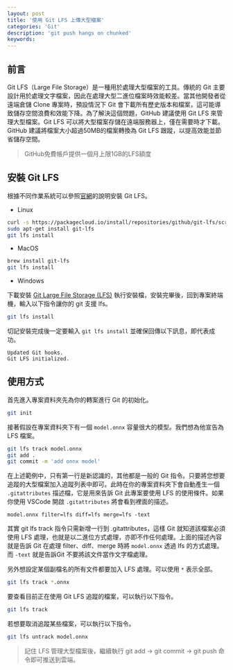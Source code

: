 ```yaml
---
layout: post
title: '使用 Git LFS 上傳大型檔案'
categories: 'Git'
description: 'git push hangs on chunked'
keywords: 
---
```


## 前言
Git LFS（Large File Storage）是一種用於處理大型檔案的工具。傳統的 Git 主要設計用於處理文字檔案，因此在處理大型二進位檔案時效能較差。當其他開發者從遠端倉儲 Clone 專案時，預設情況下 Git 會下載所有歷史版本和檔案，這可能導致儲存空間浪費和效能下降。為了解決這個問題，GitHub 建議使用 Git LFS 來管理大型檔案。Git LFS 可以將大型檔案存儲在遠端服務器上，僅在需要時才下載。GitHub 建議將檔案大小超過50MB的檔案轉換為 Git LFS 跟蹤，以提高效能並節省儲存空間。

> GitHub免費帳戶提供一個月上限1GB的LFS額度

## 安裝 Git LFS
根據不同作業系統可以參照[官網](https://docs.github.com/en/repositories/working-with-files/managing-large-files/installing-git-large-file-storage?platform=mac)的說明安裝 Git LFS。

- Linux

```sh
curl -s https://packagecloud.io/install/repositories/github/git-lfs/script.deb.sh | sudo bash
sudo apt-get install git-lfs
git lfs install
```

- MacOS

```sh
brew install git-lfs
git lfs install
```

- Windows

下載安裝 [Git Large File Storage (LFS)](https://git-lfs.com/)
執行安裝檔，安裝完畢後，回到專案終端機，輸入以下指令讓你的 git 支援 lfs。

```sh
git lfs install
```


切記安裝完成後一定要輸入 `git lfs install` 並確保回傳以下訊息，即代表成功。

```
Updated Git hooks.
Git LFS initialized.
```

## 使用方式
首先進入專案資料夾先為你的轉案進行 Git 的初始化。

```sh
git init
```

接著假設在專案資料夾下有一個 `model.onnx` 容量很大的模型。我們想為他宣告為 LFS 檔案。

```sh
git lfs track model.onnx
git add .
git commit -m 'add onnx model'
```

在上述範例中，只有第一行是新認識的，其他都是一般的 Git 指令。只要將您想要追蹤的大型檔案加入追蹤列表中即可。此時在你的專案資料夾下會自動產生一個 `.gitattributes` 描述檔，它是用來告訴 Git 此專案要使用 LFS 的使用條件。如果你使用 VSCode 開啟 `.gitattributes` 將會看到裡面的描述。

```
model.onnx filter=lfs diff=lfs merge=lfs -text
```

其實 git lfs track 指令只需新增一行到 .gitattributes，這樣 Git 就知道該檔案必須使用 LFS 處理，也就是以二進位方式處理，亦即不作任何處理。上面的描述內容就是告訴 Git 在處理 filter、diff、merge 時將 `model.onnx` 透過 lfs 的方式處理。而 `-text` 就是告訴Git 不要將該文件當作文字檔處理。

另外想設定某個副檔名的所有文件都要加入 LFS 處理。可以使用 `*` 表示全部。

```sh
git lfs track *.onnx
```

要查看目前正在使用 Git LFS 追蹤的檔案，可以執行以下指令。

```sh
git lfs track
```

若想要取消追蹤某些檔案，可以執行以下指令。

```sh
git lfs untrack model.onnx
```

> 記住 LFS 管理大型檔案後，繼續執行 git add -> git commit -> git push 命令即可推送到雲端。


